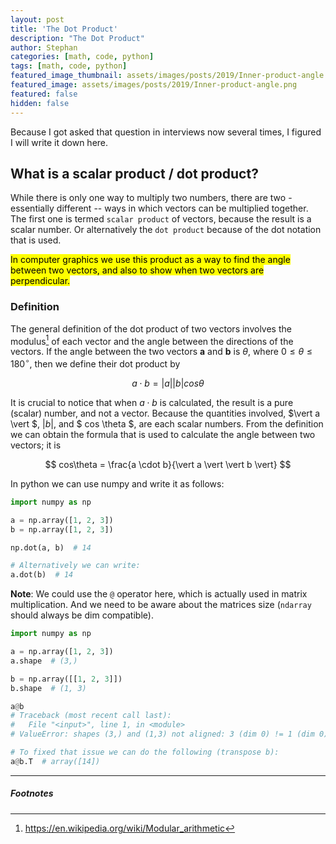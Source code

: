 ```yaml
---
layout: post
title: 'The Dot Product'
description: "The Dot Product"
author: Stephan
categories: [math, code, python]
tags: [math, code, python]
featured_image_thumbnail: assets/images/posts/2019/Inner-product-angle.png
featured_image: assets/images/posts/2019/Inner-product-angle.png
featured: false
hidden: false
---
```


Because I got asked that question in interviews now several times, I figured I will write it down here.

## What is a scalar product / dot product?

While there is only one way to multiply two numbers, there are two - essentially different -- ways in which vectors can be multiplied together. The first one is termed `scalar product` of vectors, because the result is a scalar number. Or alternatively the `dot product` because of the dot notation that is used.

<mark>In computer graphics we use this product as a way to find the angle between two vectors, and also to show when two vectors are perpendicular.</mark>

### Definition

The general definition of the dot product of two vectors involves the modulus[^1] of each vector and the angle between the directions of the vectors. If the angle between the two vectors __a__ and __b__ is $\theta$, where $0 \leq \theta \leq 180^{\circ}$, then we define their dot product by

$$ a \cdot b = \vert a \vert \vert b \vert cos \theta $$

It is crucial to notice that when $a \cdot b$ is calculated, the result is a pure (scalar) number, and not a vector. Because the quantities involved, $\vert a \vert $, $\vert b \vert$, and $ cos \theta $, are each scalar numbers. From the definition we can obtain the formula that is used to calculate the angle between two vectors; it is

$$ cos\theta = \frac{a \cdot b}{\vert a \vert \vert b \vert} $$

In python we can use numpy and write it as follows:

```python
import numpy as np

a = np.array([1, 2, 3])
b = np.array([1, 2, 3])

np.dot(a, b)  # 14

# Alternatively we can write:
a.dot(b)  # 14
```

__Note__: We could use the `@` operator here, which is actually used in matrix multiplication. And we need to be aware about the matrices size (`ndarray` should always be dim compatible).

```python
import numpy as np

a = np.array([1, 2, 3])
a.shape  # (3,)

b = np.array([[1, 2, 3]])
b.shape  # (1, 3)

a@b
# Traceback (most recent call last):
#   File "<input>", line 1, in <module>
# ValueError: shapes (3,) and (1,3) not aligned: 3 (dim 0) != 1 (dim 0)

# To fixed that issue we can do the following (transpose b):
a@b.T  # array([14])
```


---
##### Footnotes

[^1]: https://en.wikipedia.org/wiki/Modular_arithmetic
